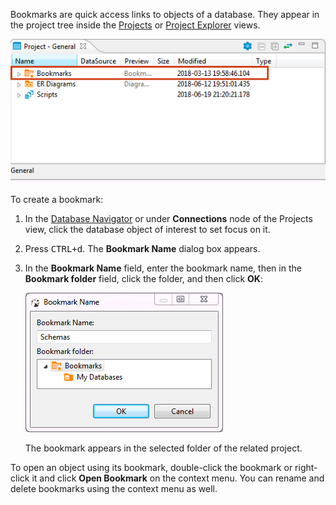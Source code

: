 Bookmarks are quick access links to objects of a database. They appear in the project tree inside the [Projects](../Projects-View) or [Project Explorer](../Project-Explorer) views.

![](images/ug/Bookmarks.png)

To create a bookmark:
1. In the [Database Navigator](../Database-Navigator) or under **Connections** node of the Projects view, click the database object of interest to set focus on it.
2. Press <kbd>CTRL+d</kbd>. The **Bookmark Name** dialog box appears.
3. In the **Bookmark Name** field, enter the bookmark name, then in the **Bookmark folder** field, click the folder, and then click **OK**:  

   ![](images/ug/Bookmark-dialog.png)

   The bookmark appears in the selected folder of the related project.

To open an object using its bookmark, double-click the bookmark or right-click it and click **Open Bookmark** on the context menu. You can rename and delete bookmarks using the context menu as well. 
